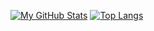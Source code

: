 [![My GitHub Stats](https://github-readme-stats.vercel.app/api/?username=averagess&count_private=true&theme=tokyonight&showicons=true)]()
[![Top Langs](https://github-readme-stats.vercel.app/api/top-langs/?username=averagess)]()
<!--
**Averagess/Averagess** is a ✨ _special_ ✨ repository because its `README.md` (this file) appears on your GitHub profile.

Here are some ideas to get you started:

- 🔭 I’m currently working on ...
- 🌱 I’m currently learning ...
- 👯 I’m looking to collaborate on ...
- 🤔 I’m looking for help with ...
- 💬 Ask me about ...
- 📫 How to reach me: ...
- 😄 Pronouns: ...
- ⚡ Fun fact: ...
-->
